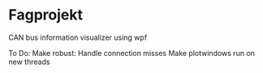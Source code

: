 # Fagprojekt
CAN bus information visualizer using wpf


To Do:
  Make robust:
    Handle connection misses
  Make plotwindows run on new threads
